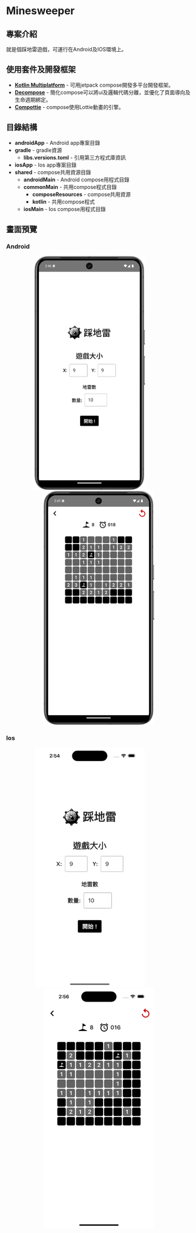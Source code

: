 # Minesweeper

## 專案介紹

就是個踩地雷遊戲，可運行在Android及IOS環境上。

## 使用套件及開發框架

* [**Kotlin Multiplatform**](https://kotlinlang.org/docs/multiplatform.html) - 可用jetpack
  compose開發多平台開發框架。
* [**Decompose**](https://github.com/arkivanov/Decompose) - 簡化compose可以將ui及邏輯代碼分離，並優化了頁面導向及生命週期綁定。
* [**Compottie**](https://github.com/alexzhirkevich/compottie) - compose使用Lottie動畫的引擎。

## 目錄結構

* **androidApp** - Android app專案目錄
* **gradle** - gradle資源
  * **libs.versions.toml** - 引用第三方程式庫資訊
* **iosApp** - Ios app專案目錄
* **shared** - compose共用資源目錄
  * **androidMain** - Android compose用程式目錄
  * **commonMain** - 共用compose程式目錄
    * **composeResources** - compose共用資源
    * **kotlin** - 共用compose程式
  * **iosMain** - Ios compose用程式目錄

## 畫面預覽

### Android

<p align="center">
  <img src="preview/android_main.png" alt="主畫面" width="300" style="margin-right: 50px;"/>
  <img src="preview/android_game.png" alt="遊戲畫面" width="300"/>
</p>

### Ios

<p align="center">
  <img src="preview/ios_main.png" alt="主畫面" width="300" style="margin-right: 50px;"/>
  <img src="preview/ios_game.png" alt="遊戲畫面" width="300"/>
</p>
